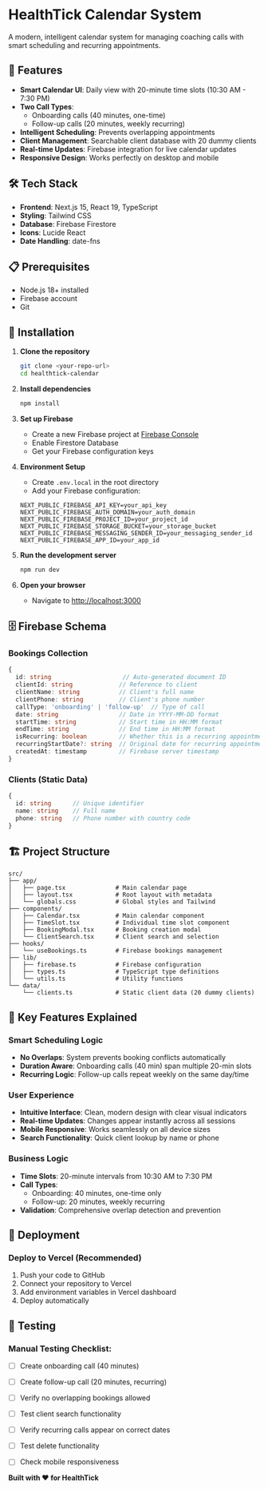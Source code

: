 # HealthTick Calendar System

A modern, intelligent calendar system for managing coaching calls with smart scheduling and recurring appointments.

## 🚀 Features

- **Smart Calendar UI**: Daily view with 20-minute time slots (10:30 AM - 7:30 PM)
- **Two Call Types**: 
  - Onboarding calls (40 minutes, one-time)
  - Follow-up calls (20 minutes, weekly recurring)
- **Intelligent Scheduling**: Prevents overlapping appointments
- **Client Management**: Searchable client database with 20 dummy clients
- **Real-time Updates**: Firebase integration for live calendar updates
- **Responsive Design**: Works perfectly on desktop and mobile

## 🛠️ Tech Stack

- **Frontend**: Next.js 15, React 19, TypeScript
- **Styling**: Tailwind CSS
- **Database**: Firebase Firestore
- **Icons**: Lucide React
- **Date Handling**: date-fns

## 📋 Prerequisites

- Node.js 18+ installed
- Firebase account
- Git

## 🔧 Installation

1. **Clone the repository**
   ```bash
   git clone <your-repo-url>
   cd healthtick-calendar
   ```

2. **Install dependencies**
   ```bash
   npm install
   ```

3. **Set up Firebase**
   - Create a new Firebase project at [Firebase Console](https://console.firebase.google.com/)
   - Enable Firestore Database
   - Get your Firebase configuration keys

4. **Environment Setup**
   - Create `.env.local` in the root directory
   - Add your Firebase configuration:
   ```env
   NEXT_PUBLIC_FIREBASE_API_KEY=your_api_key
   NEXT_PUBLIC_FIREBASE_AUTH_DOMAIN=your_auth_domain
   NEXT_PUBLIC_FIREBASE_PROJECT_ID=your_project_id
   NEXT_PUBLIC_FIREBASE_STORAGE_BUCKET=your_storage_bucket
   NEXT_PUBLIC_FIREBASE_MESSAGING_SENDER_ID=your_messaging_sender_id
   NEXT_PUBLIC_FIREBASE_APP_ID=your_app_id
   ```

5. **Run the development server**
   ```bash
   npm run dev
   ```

6. **Open your browser**
   - Navigate to [http://localhost:3000](http://localhost:3000)

## 🗄️ Firebase Schema

### Bookings Collection
```typescript
{
  id: string                    // Auto-generated document ID
  clientId: string             // Reference to client
  clientName: string           // Client's full name
  clientPhone: string          // Client's phone number
  callType: 'onboarding' | 'follow-up'  // Type of call
  date: string                 // Date in YYYY-MM-DD format
  startTime: string            // Start time in HH:MM format
  endTime: string              // End time in HH:MM format
  isRecurring: boolean         // Whether this is a recurring appointment
  recurringStartDate?: string  // Original date for recurring appointments
  createdAt: timestamp         // Firebase server timestamp
}
```

### Clients (Static Data)
```typescript
{
  id: string      // Unique identifier
  name: string    // Full name
  phone: string   // Phone number with country code
}
```

## 🏗️ Project Structure

```
src/
├── app/
│   ├── page.tsx              # Main calendar page
│   ├── layout.tsx            # Root layout with metadata
│   └── globals.css           # Global styles and Tailwind
├── components/
│   ├── Calendar.tsx          # Main calendar component
│   ├── TimeSlot.tsx          # Individual time slot component
│   ├── BookingModal.tsx      # Booking creation modal
│   └── ClientSearch.tsx      # Client search and selection
├── hooks/
│   └── useBookings.ts        # Firebase bookings management
├── lib/
│   ├── firebase.ts           # Firebase configuration
│   ├── types.ts              # TypeScript type definitions
│   └── utils.ts              # Utility functions
└── data/
    └── clients.ts            # Static client data (20 dummy clients)
```

## 🎯 Key Features Explained

### Smart Scheduling Logic
- **No Overlaps**: System prevents booking conflicts automatically
- **Duration Aware**: Onboarding calls (40 min) span multiple 20-min slots
- **Recurring Logic**: Follow-up calls repeat weekly on the same day/time

### User Experience
- **Intuitive Interface**: Clean, modern design with clear visual indicators
- **Real-time Updates**: Changes appear instantly across all sessions
- **Mobile Responsive**: Works seamlessly on all device sizes
- **Search Functionality**: Quick client lookup by name or phone

### Business Logic
- **Time Slots**: 20-minute intervals from 10:30 AM to 7:30 PM
- **Call Types**: 
  - Onboarding: 40 minutes, one-time only
  - Follow-up: 20 minutes, weekly recurring
- **Validation**: Comprehensive overlap detection and prevention

## 🚀 Deployment

### Deploy to Vercel (Recommended)
1. Push your code to GitHub
2. Connect your repository to Vercel
3. Add environment variables in Vercel dashboard
4. Deploy automatically


## 🧪 Testing

### Manual Testing Checklist:
- [ ] Create onboarding call (40 minutes)
- [ ] Create follow-up call (20 minutes, recurring)
- [ ] Verify no overlapping bookings allowed
- [ ] Test client search functionality
- [ ] Verify recurring calls appear on correct dates
- [ ] Test delete functionality
- [ ] Check mobile responsiveness



**Built with ❤️ for HealthTick**
